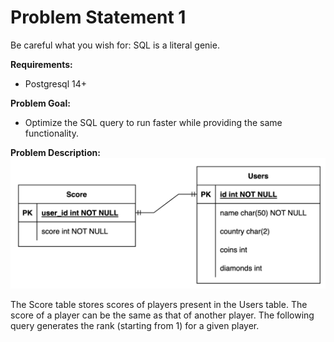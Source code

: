 # Problem Statement 1
Be careful what you wish for: SQL is a literal genie.

**Requirements:**
- Postgresql 14+

**Problem Goal:** 
- Optimize the SQL query to run faster while providing the same functionality.

**Problem Description:**
![Problem 1](/assets/problem1.png "Problem 1")

The Score table stores scores of players present in the Users table. The score of a player can be the same as that of another player. The following query generates the rank (starting from 1) for a given player.